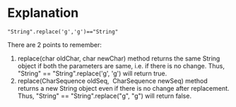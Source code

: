 # Explanation

    "String".replace('g','g')=="String"

There are 2 points to remember:
1. replace(char oldChar, char newChar) method returns the same String object if both the parameters are same, i.e. if there is no change. Thus, "String" == "String".replace('g', 'g') will return true.
2. replace(CharSequence oldSeq,  CharSequence newSeq) method returns a new String object even if there is no change after replacement. Thus, "String" == "String".replace("g", "g") will return false.
